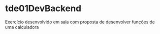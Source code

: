 # tde01DevBackend
Exercício desenvolvido em sala com proposta de desenvolver funções de uma calculadora

